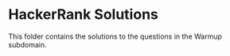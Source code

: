 # HackerRank Solutions

This folder contains the solutions to the questions in the Warmup subdomain.